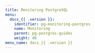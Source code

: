 ```yaml
---
title: Monitoring PostgreSQL
menu:
  docs_{{ .version }}:
    identifier: pg-monitoring-postgres
    name: Monitoring
    parent: pg-postgres-guides
    weight: 40
menu_name: docs_{{ .version }}
---
```


